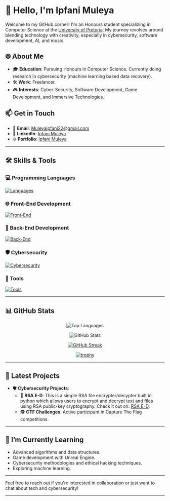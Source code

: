 # 👋 Hello, I'm **Ipfani Muleya**

Welcome to my GitHub corner! I'm an Honours student specializing in Computer Science at the [University of Pretoria](https://www.up.ac.za/). My journey revolves around blending technology with creativity, especially in cybersecurity, software development, AI, and music.

## 🌐 About Me

- 🎓 **Education**: Pursuing Honours in Computer Science. Currently doing research in cybersecurity (machine learning based data recovery).
- 🛠️ **Work**: Freelancer.
- 🎮 **Interests**: Cyber-Security, Software Development, Game Development, and Immersive Technologies.

## 📫 Get in Touch

- 📧 **Email**: [Muleyaipfani22@gmail.com](mailto:Muleyaipfani22@gmail.com)
- 💼 **LinkedIn**: [Ipfani Muleya](https://www.linkedin.com/in/ipfanimuleya/)
- 🌐 **Portfolio**: [Ipfani Muleya](#)

---

## 🛠️ Skills & Tools

### 💻 Programming Languages

[![Languages](https://skillicons.dev/icons?i=c,cpp,python,java,javascript,ruby&theme=dark)](https://skillicons.dev)

### 🌐 Front-End Development

[![Front-End](https://skillicons.dev/icons?i=html,css,react,vue,nextjs,jquery&theme=dark)](https://skillicons.dev)

### 🔧 Back-End Development

[![Back-End](https://skillicons.dev/icons?i=nodejs,django,flask,express,php,mysql,mongodb,postgres,redis&theme=dark)](https://skillicons.dev)

### 🛡️ Cybersecurity

[![Cybersecurity](https://skillicons.dev/icons?i=linux,bash,python,kali,powershell,docker,raspberrypi&theme=dark)](https://skillicons.dev)

### 🎨 Tools

[![Tools](https://skillicons.dev/icons?i=figma,ai,ps,pr,unity,unreal,vscode,vim,&theme=dark)](https://skillicons.dev)

---

## 📊 GitHub Stats

<div align="center">

![Top Languages](https://github-readme-stats.vercel.app/api/top-langs/?username=IpfaniMuleya&layout=compact&theme=onedark)

![GitHub Stats](https://github-readme-stats.vercel.app/api?username=IpfaniMuleya&show_icons=true&theme=onedark)

[![GitHub Streak](https://streak-stats.demolab.com?user=IpfaniMuleya&theme=onedark)](https://git.io/streak-stats)

[![trophy](https://github-profile-trophy.vercel.app/?username=IpfaniMuleya&theme=onedark&column=4)](https://github.com/ryo-ma/github-profile-trophy)

</div>

---

## 📝 Latest Projects

- 🛡️ **Cybersecurity Projects**:
  - 🔐 **RSA E-D**: This is a simple RSA file encrypter/decypter built in python which allows users to encrypt and decrypt text and files using RSA public-key cryptography. Check it out on: [RSA E-D](https://github.com/IpfaniMuleya/RSA-E-D).
  - 🕵️ **CTF Challenges**: Active participant in Capture The Flag competitions.

---

## 🌱 I’m Currently Learning

- Advanced algorithms and data structures.
- Game development with Unreal Engine.
- Cybersecurity methodologies and ethical hacking techniques.
- Exploring machine learning.

---

Feel free to reach out if you're interested in collaboration or just want to chat about tech and cybersecurity!

---

